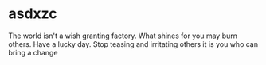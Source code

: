 # asdxzc
The world isn't a wish granting factory.
What shines for you may burn others.
Have a lucky day.
Stop teasing and irritating others
it is you who can bring a change
